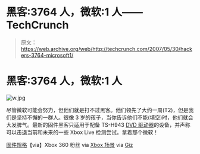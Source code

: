 # 黑客:3764 人，微软:1 人——TechCrunch

> 原文：<https://web.archive.org/web/http://techcrunch.com/2007/05/30/hackers-3764-microsoft1/>

# 黑客:3764 人，微软:1 人

![w.jpg](img/cbdfd70087dabb0e7343ec191829400f.png)

尽管微软可能会努力，但他们就是打不过黑客。他们领先了大约一周(T2)，但是我们是坚持不懈的一群人。很像 3 岁的孩子，当你告诉他们不能(填空)时，他们就会大发脾气。最新的固件黑客只适用于配备 TS-H943 [DVD 驱动器](https://web.archive.org/web/20191130220932/http://crunchgear.com/2007/02/14/do-you-have-a-quiet-drive-xbox-360/)的设备，并声称可以击退当前和未来的一些 Xbox Live 检测尝试。拿着那个微软！

[固件规格](https://web.archive.org/web/20191130220932/http://www.xbins.org/nfo.php?file=xboxnfo1596.nfo)【via】Xbox 360 粉丝 via [Xbox 场景](https://web.archive.org/web/20191130220932/http://www.xbox-scene.com/xbox1data/sep/EElpuAklFZEvGjDauG.php) via [Giz](https://web.archive.org/web/20191130220932/http://gizmodo.com/gadgets/score-one-for-hackers/xbox-360-firmware-hackers-release-new-version-bypasses-ban-checks-264623.php)